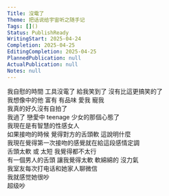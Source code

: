 ```yaml
---  
Title: 沒電了  
Theme: 把话说给宇宙听之随手记  
Tags: []()  
Status: PublishReady  
WritingStart: 2025-04-24  
Completion: 2025-04-25  
EditingCompletion: 2025-04-25  
PlannedPublication: null  
ActualPublication: null  
Notes: null  
---      
```

我自慰的時間 工具沒電了 給我笑到了 沒有比這更搞笑的了      
我想像中的他 富有 有品味 愛我 寵我      
我真的好久沒有自拍了    
我過了 戀愛中 teenage 少女的那個心態了      
我現在是有智慧的性感女人      
如果接吻的時候 覺得對方的舌頭軟 這說明什麼    
我現在覺得第一次接吻的感覺就在給這段感情定調    
舌頭太軟 或 太短 我覺得都不太行      
有一個男人的舌頭 讓我覺得太軟 軟綿綿的 沒力氣      
我室友每次打电话和她家人聊微信    
我就感觉她很吵    
超级吵      
  